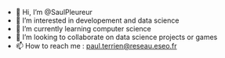 - 👋 Hi, I’m @SaulPleureur
- 👀 I’m interested in developement and data science
- 🌱 I’m currently learning computer science
- 💞️ I’m looking to collaborate on data science projects or games
- 📫 How to reach me : paul.terrien@reseau.eseo.fr

<!---
SaulPleureur/SaulPleureur is a ✨ special ✨ repository because its `README.md` (this file) appears on your GitHub profile.
You can click the Preview link to take a look at your changes.
--->

